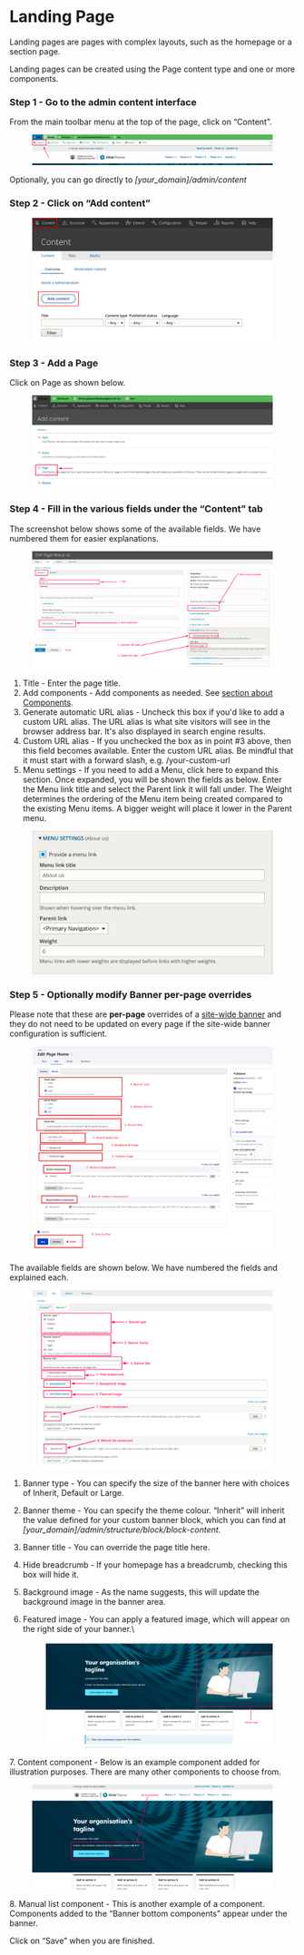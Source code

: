 # Landing Page

Landing pages are pages with complex layouts, such as the homepage or a section page.

Landing pages can be created using the Page content type and one or more components.

### Step 1 - Go to the admin content interface <a href="#creatingalandingpage-step1-gototheadmincontentinterface" id="creatingalandingpage-step1-gototheadmincontentinterface"></a>

From the main toolbar menu at the top of the page, click on “Content”.

<figure><img src="../../../.gitbook/assets/image (12) (1).png" alt=""><figcaption></figcaption></figure>

Optionally, you can go directly to _\[your\_domain]/admin/content_

### Step 2 - Click on “Add content” <a href="#creatingalandingpage-step2-clickon-addcontent" id="creatingalandingpage-step2-clickon-addcontent"></a>

<figure><img src="../../../.gitbook/assets/add-content.png" alt=""><figcaption></figcaption></figure>

### Step 3 - Add a Page <a href="#creatingalandingpage-step3-addacivicthemepage" id="creatingalandingpage-step3-addacivicthemepage"></a>

Click on Page as shown below.

<figure><img src="../../../.gitbook/assets/image (38).png" alt=""><figcaption></figcaption></figure>

### Step 4 - Fill in the various fields under the “Content” tab <a href="#creatingalandingpage-step4-fillinthevariousfieldsunderthe-content-tab" id="creatingalandingpage-step4-fillinthevariousfieldsunderthe-content-tab"></a>

The screenshot below shows some of the available fields. We have numbered them for easier explanations.

<figure><img src="../../../.gitbook/assets/image (85).png" alt=""><figcaption></figcaption></figure>

1. Title - Enter the page title.
2. Add components - Add components as needed. See [section about Components](../../components/).
3. Generate automatic URL alias - Uncheck this box if you'd like to add a custom URL alias. The URL alias is what site visitors will see in the browser address bar. It's also displayed in search engine results.
4. Custom URL alias - If you unchecked the box as in point #3 above, then this field becomes available. Enter the custom URL alias. Be mindful that it must start with a forward slash, e.g.  /your-custom-url
5. Menu settings - If you need to add a Menu, click here to expand this section. Once expanded, you will be shown the fields as below. Enter the Menu link title and select the Parent link it will fall under. The Weight determines the ordering of the Menu item being created compared to the existing Menu items. A bigger weight will place it lower in the Parent menu.

<figure><img src="../../../.gitbook/assets/image (98).png" alt=""><figcaption></figcaption></figure>

### Step 5 - Optionally modify Banner per-page overrides <a href="#creatingalandingpage-step4-fillinthevariousfieldsunderthe-content-tab" id="creatingalandingpage-step4-fillinthevariousfieldsunderthe-content-tab"></a>

Please note that these are **per-page** overrides of a [site-wide banner](../../site-wide-configuration/banner.md) and they do not need to be updated on every page if the site-wide banner configuration is sufficient.

<figure><img src="../../../.gitbook/assets/image (75).png" alt=""><figcaption></figcaption></figure>

The available fields are shown below. We have numbered the fields and explained each.

<figure><img src="../../../.gitbook/assets/image (10) (1).png" alt=""><figcaption></figcaption></figure>

1. Banner type - You can specify the size of the banner here with choices of Inherit, Default or Large.&#x20;
2. Banner theme - You can specify the theme colour. “Inherit” will inherit the value defined for your custom banner block, which you can find at _\[your\_domain]/admin/structure/block/block-content._
3. Banner title - You can override the page title here.
4. Hide breadcrumb - If your homepage has a breadcrumb, checking this box will hide it.&#x20;
5. Background image - As the name suggests, this will update the background image in the banner area.
6.  Featured image - You can apply a featured image, which will appear on the right side of your banner.\




    <figure><img src="../../../.gitbook/assets/image (90).png" alt=""><figcaption></figcaption></figure>

7\. Content component - Below is an example component added for illustration purposes. There are many other components to choose from.

<figure><img src="../../../.gitbook/assets/image (19).png" alt=""><figcaption></figcaption></figure>

8\. Manual list component - This is another example of a component. Components added to the “Banner bottom components” appear under the banner.



Click on “Save” when you are finished.
